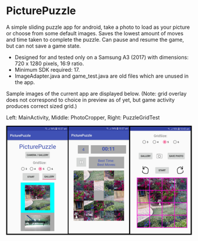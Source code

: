 # PicturePuzzle
A simple sliding puzzle app for android, take a photo to load as your picture or choose from some default images. 
Saves the lowest amount of moves and time taken to complete the puzzle. Can pause and resume the game, but can not save a game state.
- Designed for and tested only on a Samsung A3 (2017) with dimensions: 720 x 1280 pixels, 16:9 ratio.
- Minimum SDK required: 17.
- ImageAdapter.java and game_test.java are old files which are unused in the app.

Sample images of the current app are displayed below.
(Note: grid overlay does not correspond to choice in preview as of yet, but game activity produces correct sized grid.)

Left: MainActivity, Middle: PhotoCropper, Right: PuzzleGridTest


![alt_text](app/src/main/res/drawable/screenshots.png)